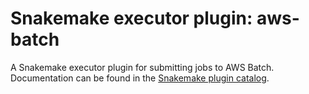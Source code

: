 # Snakemake executor plugin: aws-batch

A Snakemake executor plugin for submitting jobs to AWS Batch. Documentation can be found in the [Snakemake plugin catalog](https://snakemake.github.io/snakemake-plugin-catalog/plugins/executor/aws-batch.html).
